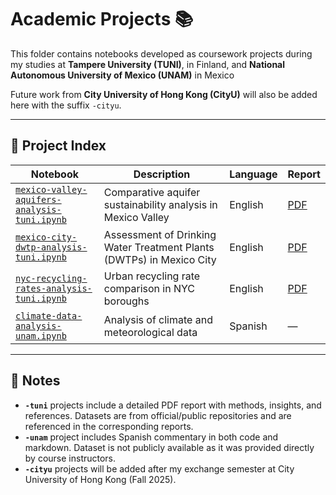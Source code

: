 # Academic Projects 📚

This folder contains notebooks developed as coursework projects during my studies at **Tampere University (TUNI)**, in Finland, and **National Autonomous University of Mexico (UNAM)** in Mexico  

Future work from **City University of Hong Kong (CityU)** will also be added here with the suffix `-cityu`.

---

## 📓 Project Index

| Notebook | Description | Language | Report |
|----------|-------------|----------|--------|
| [`mexico-valley-aquifers-analysis-tuni.ipynb`](./mexico-valley-aquifers-analysis-tuni.ipynb) | Comparative aquifer sustainability analysis in Mexico Valley | English | [PDF](./mexico-valley-aquifers-analysis-tuni.pdf) |
| [`mexico-city-dwtp-analysis-tuni.ipynb`](./mexico-city-dwtp-analysis-tuni.ipynb) | Assessment of Drinking Water Treatment Plants (DWTPs) in Mexico City | English | [PDF](./mexico-city-dwtp-analysis-tuni.pdf) |
| [`nyc-recycling-rates-analysis-tuni.ipynb`](./nyc-recycling-rates-analysis-tuni.ipynb) | Urban recycling rate comparison in NYC boroughs | English | [PDF](./nyc-recycling-rates-analysis-tuni.pdf) |
| [`climate-data-analysis-unam.ipynb`](./climate-data-analysis-unam.ipynb) | Analysis of climate and meteorological data | Spanish | — |

---

## 📝 Notes

- **`-tuni`** projects include a detailed PDF report with methods, insights, and references. Datasets are from official/public repositories and are referenced in the corresponding reports.  
- **`-unam`** project includes Spanish commentary in both code and markdown. Dataset is not publicly available as it was provided directly by course instructors.
- **`-cityu`** projects will be added after my exchange semester at City University of Hong Kong (Fall 2025).

